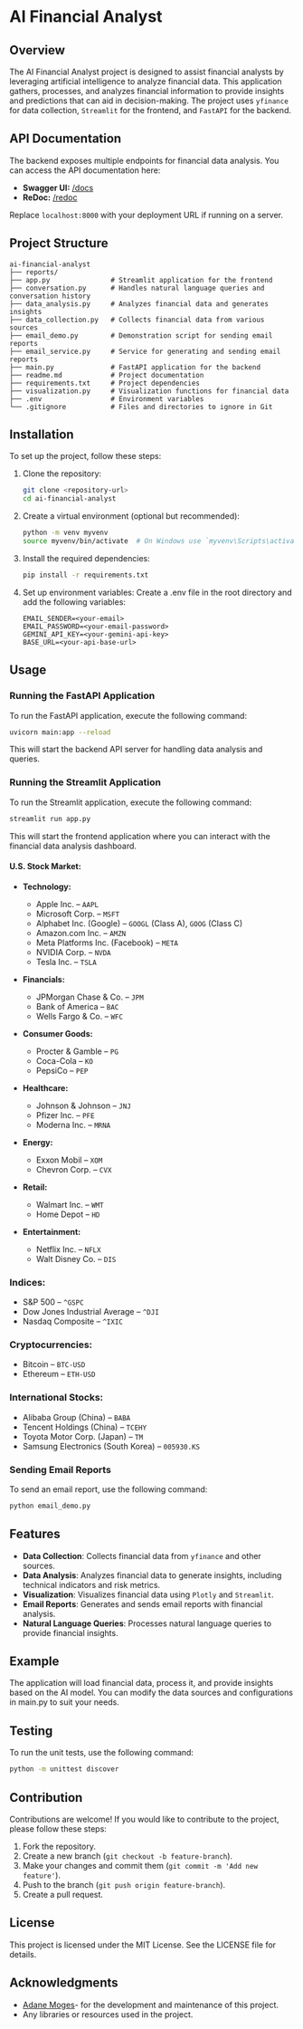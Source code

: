# AI Financial Analyst

## Overview
The AI Financial Analyst project is designed to assist financial analysts by leveraging artificial intelligence to analyze financial data. This application gathers, processes, and analyzes financial information to provide insights and predictions that can aid in decision-making. The project uses `yfinance` for data collection, `Streamlit` for the frontend, and `FastAPI` for the backend.

## API Documentation
The backend exposes multiple endpoints for financial data analysis. You can access the API documentation here:  

- **Swagger UI:** [/docs](https://data-analist-agent.onrender.com/docs)  
- **ReDoc:** [/redoc](https://data-analist-agent.onrender.com/redoc)  

Replace `localhost:8000` with your deployment URL if running on a server.

## Project Structure
```
ai-financial-analyst
├── reports/
├── app.py               # Streamlit application for the frontend
├── conversation.py      # Handles natural language queries and conversation history
├── data_analysis.py     # Analyzes financial data and generates insights
├── data_collection.py   # Collects financial data from various sources
├── email_demo.py        # Demonstration script for sending email reports
├── email_service.py     # Service for generating and sending email reports
├── main.py              # FastAPI application for the backend
├── readme.md            # Project documentation
├── requirements.txt     # Project dependencies
├── visualization.py     # Visualization functions for financial data
├── .env                 # Environment variables
└── .gitignore           # Files and directories to ignore in Git
```

## Installation
To set up the project, follow these steps:

1. Clone the repository:
   ```sh
   git clone <repository-url>
   cd ai-financial-analyst
   ```

2. Create a virtual environment (optional but recommended):
   ```sh
   python -m venv myvenv
   source myvenv/bin/activate  # On Windows use `myvenv\Scripts\activate`
   ```

3. Install the required dependencies:
   ```sh
   pip install -r requirements.txt
   ```

4. Set up environment variables:
   Create a .env file in the root directory and add the following variables:
   ```
   EMAIL_SENDER=<your-email>
   EMAIL_PASSWORD=<your-email-password>
   GEMINI_API_KEY=<your-gemini-api-key>
   BASE_URL=<your-api-base-url>
   ```

## Usage
### Running the FastAPI Application 
To run the FastAPI application, execute the following command:
```sh
uvicorn main:app --reload
```
This will start the backend API server for handling data analysis and queries.
### Running the Streamlit Application
To run the Streamlit application, execute the following command:
```sh
streamlit run app.py
```
This will start the frontend application where you can interact with the financial data analysis dashboard.

#### U.S. Stock Market:
- **Technology:**
  - Apple Inc. – `AAPL`
  - Microsoft Corp. – `MSFT`
  - Alphabet Inc. (Google) – `GOOGL` (Class A), `GOOG` (Class C)
  - Amazon.com Inc. – `AMZN`
  - Meta Platforms Inc. (Facebook) – `META`
  - NVIDIA Corp. – `NVDA`
  - Tesla Inc. – `TSLA`

- **Financials:**
  - JPMorgan Chase & Co. – `JPM`
  - Bank of America – `BAC`
  - Wells Fargo & Co. – `WFC`

- **Consumer Goods:**
  - Procter & Gamble – `PG`
  - Coca-Cola – `KO`
  - PepsiCo – `PEP`

- **Healthcare:**
  - Johnson & Johnson – `JNJ`
  - Pfizer Inc. – `PFE`
  - Moderna Inc. – `MRNA`

- **Energy:**
  - Exxon Mobil – `XOM`
  - Chevron Corp. – `CVX`

- **Retail:**
  - Walmart Inc. – `WMT`
  - Home Depot – `HD`

- **Entertainment:**
  - Netflix Inc. – `NFLX`
  - Walt Disney Co. – `DIS`

### Indices:
- S&P 500 – `^GSPC`
- Dow Jones Industrial Average – `^DJI`
- Nasdaq Composite – `^IXIC`

### Cryptocurrencies:
- Bitcoin – `BTC-USD`
- Ethereum – `ETH-USD`

### International Stocks:
- Alibaba Group (China) – `BABA`
- Tencent Holdings (China) – `TCEHY`
- Toyota Motor Corp. (Japan) – `TM`
- Samsung Electronics (South Korea) – `005930.KS`

### Sending Email Reports
To send an email report, use the following command:
```sh
python email_demo.py
```

## Features
- **Data Collection**: Collects financial data from `yfinance` and other sources.
- **Data Analysis**: Analyzes financial data to generate insights, including technical indicators and risk metrics.
- **Visualization**: Visualizes financial data using `Plotly` and `Streamlit`.
- **Email Reports**: Generates and sends email reports with financial analysis.
- **Natural Language Queries**: Processes natural language queries to provide financial insights.

## Example
The application will load financial data, process it, and provide insights based on the AI model. You can modify the data sources and configurations in main.py to suit your needs.

## Testing
To run the unit tests, use the following command:
```sh
python -m unittest discover
```

## Contribution
Contributions are welcome! If you would like to contribute to the project, please follow these steps:

1. Fork the repository.
2. Create a new branch (`git checkout -b feature-branch`).
3. Make your changes and commit them (`git commit -m 'Add new feature'`).
4. Push to the branch (`git push origin feature-branch`).
5. Create a pull request.

## License
This project is licensed under the MIT License. See the LICENSE file for details.

## Acknowledgments
- [Adane Moges](adanemoges6@gmail.com)- for the development and maintenance of this project.
- Any libraries or resources used in the project.
